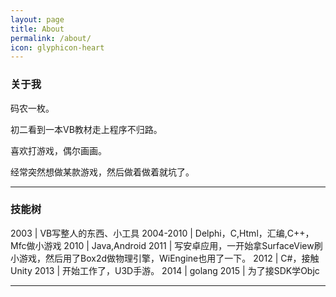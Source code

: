 ```yaml
---
layout: page
title: About
permalink: /about/
icon: glyphicon-heart
---
```


### 关于我

码农一枚。

初二看到一本VB教材走上程序不归路。   

喜欢打游戏，偶尔画画。  

经常突然想做某款游戏，然后做着做着就坑了。

---

### 技能树

2003 | VB写整人的东西、小工具
2004-2010      | Delphi，C,Html，汇编,C++，Mfc做小游戏
2010 | Java,Android
2011 | 写安卓应用，一开始拿SurfaceView刷小游戏，然后用了Box2d做物理引擎，WiEngine也用了一下。
2012 | C#，接触Unity
2013 | 开始工作了，U3D手游。
2014 | golang
2015 | 为了接SDK学Objc

---
